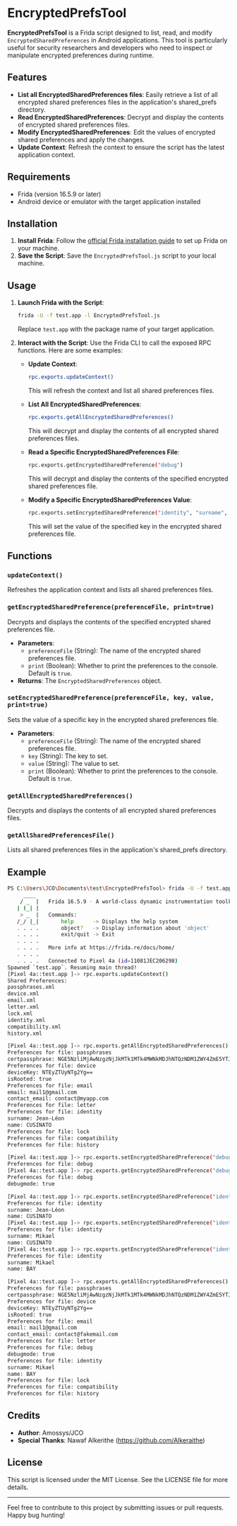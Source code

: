 # EncryptedPrefsTool

**EncryptedPrefsTool** is a Frida script designed to list, read, and modify `EncryptedSharedPreferences` in Android applications. This tool is particularly useful for security researchers and developers who need to inspect or manipulate encrypted preferences during runtime.

## Features

- **List all EncryptedSharedPreferences files**: Easily retrieve a list of all encrypted shared preferences files in the application's shared_prefs directory.
- **Read EncryptedSharedPreferences**: Decrypt and display the contents of encrypted shared preferences files.
- **Modify EncryptedSharedPreferences**: Edit the values of encrypted shared preferences and apply the changes.
- **Update Context**: Refresh the context to ensure the script has the latest application context.

## Requirements

- Frida (version 16.5.9 or later)
- Android device or emulator with the target application installed

## Installation

1. **Install Frida**: Follow the [official Frida installation guide](https://frida.re/docs/installation/) to set up Frida on your machine.
2. **Save the Script**: Save the `EncryptedPrefsTool.js` script to your local machine.

## Usage

1. **Launch Frida with the Script**:
   
   ```sh
   frida -U -f test.app -l EncryptedPrefsTool.js
   ```
   
   Replace `test.app` with the package name of your target application.

2. **Interact with the Script**:
   Use the Frida CLI to call the exposed RPC functions. Here are some examples:
   
   - **Update Context**:
     
     ```sh
     rpc.exports.updateContext()
     ```
     
     This will refresh the context and list all shared preferences files.
   
   - **List All EncryptedSharedPreferences**:
     
     ```sh
     rpc.exports.getAllEncryptedSharedPreferences()
     ```
     
     This will decrypt and display the contents of all encrypted shared preferences files.
   
   - **Read a Specific EncryptedSharedPreferences File**:
     
     ```sh
     rpc.exports.getEncryptedSharedPreference("debug")
     ```
     
     This will decrypt and display the contents of the specified encrypted shared preferences file.
   
   - **Modify a Specific EncryptedSharedPreferences Value**:
     
     ```sh
     rpc.exports.setEncryptedSharedPreference("identity", "surname", "Mikael")
     ```
     
     This will set the value of the specified key in the encrypted shared preferences file.

## Functions

### `updateContext()`

Refreshes the application context and lists all shared preferences files.

### `getEncryptedSharedPreference(preferenceFile, print=true)`

Decrypts and displays the contents of the specified encrypted shared preferences file.

- **Parameters**:
  - `preferenceFile` (String): The name of the encrypted shared preferences file.
  - `print` (Boolean): Whether to print the preferences to the console. Default is `true`.
- **Returns**: The `EncryptedSharedPreferences` object.

### `setEncryptedSharedPreference(preferenceFile, key, value, print=true)`

Sets the value of a specific key in the encrypted shared preferences file.

- **Parameters**:
  - `preferenceFile` (String): The name of the encrypted shared preferences file.
  - `key` (String): The key to set.
  - `value` (String): The value to set.
  - `print` (Boolean): Whether to print the preferences to the console. Default is `true`.

### `getAllEncryptedSharedPreferences()`

Decrypts and displays the contents of all encrypted shared preferences files.

### `getAllSharedPreferencesFile()`

Lists all shared preferences files in the application's shared_prefs directory.

## Example

```sh
PS C:\Users\JCO\Documents\test\EncryptedPrefsTool> frida -U -f test.app -l EncryptedPrefsTool.js
     ____
    / _  |   Frida 16.5.9 - A world-class dynamic instrumentation toolkit
   | (_| |
    > _  |   Commands:
   /_/ |_|       help      -> Displays the help system
   . . . .       object?   -> Display information about 'object'
   . . . .       exit/quit -> Exit
   . . . .
   . . . .   More info at https://frida.re/docs/home/
   . . . .
   . . . .   Connected to Pixel 4a (id=11081JEC206298)
Spawned `test.app`. Resuming main thread!
[Pixel 4a::test.app ]-> rpc.exports.updateContext()
Shared Preferences:
passphrases.xml
device.xml
email.xml
letter.xml
lock.xml
identity.xml
compatibility.xml
history.xml

[Pixel 4a::test.app ]-> rpc.exports.getAllEncryptedSharedPreferences()
Preferences for file: passphrases
certpassphrase: NGE5NzliMjAwNzgzNjJkMTk1MTk4MWNkMDJhNTQzNDM1ZWY4ZmE5YTJmYjYzYWM0YmM0ZDNlYjlmYTU4MDQ2MQ==
Preferences for file: device
deviceKey: NTEyZTUyNTg2Yg==
isRooted: true
Preferences for file: email
email: mail1@gmail.com
contact_email: contact@myapp.com
Preferences for file: letter
Preferences for file: identity
surname: Jean-Léon
name: CUSINATO
Preferences for file: lock
Preferences for file: compatibility
Preferences for file: history

[Pixel 4a::test.app ]-> rpc.exports.setEncryptedSharedPreference("debug", "debugmode", "true")
Preferences for file: debug
[Pixel 4a::test.app ]-> rpc.exports.getEncryptedSharedPreference("debug")
Preferences for file: debug
debugmode: true

[Pixel 4a::test.app ]-> rpc.exports.setEncryptedSharedPreference("identity", "surname", "Mikael")
Preferences for file: identity
surname: Jean-Léon
name: CUSINATO
[Pixel 4a::test.app ]-> rpc.exports.setEncryptedSharedPreference("identity", "name", "BAY")
Preferences for file: identity
surname: Mikael
name: CUSINATO
[Pixel 4a::test.app ]-> rpc.exports.getEncryptedSharedPreference("identity")
Preferences for file: identity
surname: Mikael
name: BAY

[Pixel 4a::test.app ]-> rpc.exports.getAllEncryptedSharedPreferences()
Preferences for file: passphrases
certpassphrase: NGE5NzliMjAwNzgzNjJkMTk1MTk4MWNkMDJhNTQzNDM1ZWY4ZmE5YTJmYjYzYWM0YmM0ZDNlYjlmYTU4MDQ2MQ==
Preferences for file: device
deviceKey: NTEyZTUyNTg2Yg==
isRooted: true
Preferences for file: email
email: mail1@gmail.com
contact_email: contact@fakemail.com
Preferences for file: letter
Preferences for file: debug
debugmode: true
Preferences for file: identity
surname: Mikael
name: BAY
Preferences for file: lock
Preferences for file: compatibility
Preferences for file: history
```

## Credits

- **Author**: Amossys/JCO
- **Special Thanks**: Nawaf Alkerithe (https://github.com/Alkeraithe)

## License

This script is licensed under the MIT License. See the LICENSE file for more details.

---

Feel free to contribute to this project by submitting issues or pull requests. Happy bug hunting!
